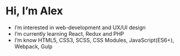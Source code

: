 <h1>Hi, I’m Alex</h1>
<ul>
  <li>I’m interested in web-development and UX/UI design</li>
  <li>I’m currently learning React, Redux and PHP</li>
  <li>I’m know HTML5, CSS3, SCSS, CSS Modules, JavaScript(ES6+), Webpack, Gulp</li>
</ul>
